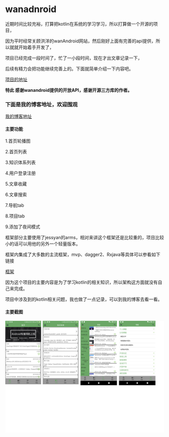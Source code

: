 # wanadnroid

近期时间比较充裕，打算把kotlin在系统的学习学习，所以打算做一个开源的项目，

因为平时经常关顾洪洋的wanAndroid网站，然后刚好上面有完善的api提供，所以就就开始着手开发了，

项目已经完成一段时间了，忙了一小段时间，现在才出文章记录一下，

后续有精力会把功能继续完善上的。下面就简单介绍一下内容吧。

[项目的地址](https://github.com/yihu5566/wanadnroid)

**特此 感谢wanandroid提供的开放API，感谢开源三方库的作者。**

### 下面是我的博客地址，欢迎围观
[我的博客地址](https://blog.csdn.net/shayubuhuifei/article/details/87939344)

#### 主要功能

1.首页轮播图

2.首页列表

3.知识体系列表

4.用户登录注册

5.文章收藏

6.文章搜索

7.导航tab

8.项目tab

9.添加了夜间模式

框架部分主要使用了jessyan的arms，相对来讲这个框架还是比较重的，项目比较小的话可以用他的另外一个轻量版本。

框架内集成了大多数的主流框架，mvp、dagger2、Rxjava等具体可以参看如下链接

[框架](https://github.com/JessYanCoding/MVPArms/wiki)

因为这个项目的主要内容是为了学习kotlin的相关知识，所以架构这方面就没有自己来完成。



项目中涉及到的kotlin相关问题，我也做了一点记录，可以到我的博客去看一看。

#### 主要截图

![账户](image/pager.png)





